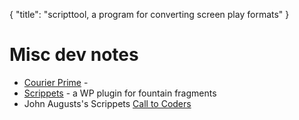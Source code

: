 {
    "title": "scripttool, a program for converting screen play formats"
}

# Misc dev notes

+ [Courier Prime](https://quoteunquoteapps.com/courierprime/) - 
+ [Scrippets](https://wordpress.org/plugins/wp-scrippets/) - a WP plugin for fountain fragments
+ John Augusts's Scrippets [Call to Coders](https://johnaugust.com/2008/scrippets-php-and-a-call-to-coders)
